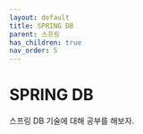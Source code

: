 ```yaml
---
layout: default
title: SPRING DB
parent: 스프링
has_children: true
nav_order: 5
---
```


# SPRING DB

스프링 DB 기술에 대해 공부를 해보자.

